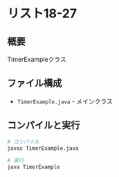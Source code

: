 # リスト18-27

## 概要
TimerExampleクラス

## ファイル構成
- `TimerExample.java` - メインクラス

## コンパイルと実行
```bash
# コンパイル
javac TimerExample.java

# 実行
java TimerExample
```
